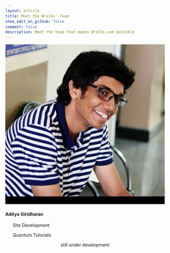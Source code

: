 ```yaml
---
layout: article
title: Meet the Wrelks' Team
show_edit_on_github: false
comment: false
description: Meet the team that makes Wrelks.com possible
---
```


<div class="card">
  <div class="card__image">
    <img class="image" src="/images/giri.jpg"/>
  </div>
  <div class="card__content">
    <div class="card__header">
      <h4>Aditya Giridharan</h4>
    </div>
    <p><ul>Site Development</ul>
    <ul>Quantum Tutorials</ul></p>
  </div>
</div>

<center>
still under development
</center>

<style>
green {
    color: #52c41a;
}
orange {
    color: #fa8c16;
}
red {
    color: #f5222d;
}
</style>